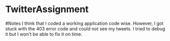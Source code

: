 # TwitterAssignment


#Notes
I think that I coded a working application code wise. However, I got stuck with the 403 error code and could not see my tweets. I tried to debug it but I won't be able to fix it on time.
